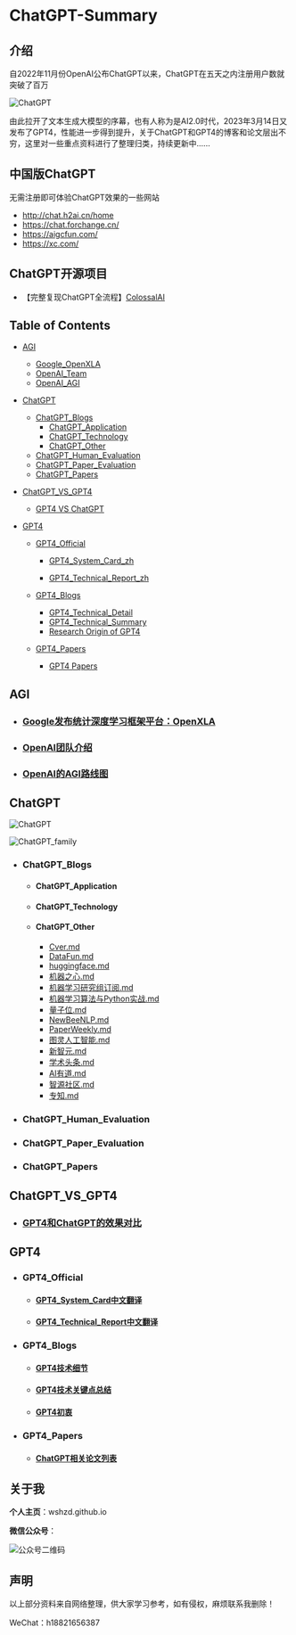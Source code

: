 # ChatGPT-Summary
## 介绍

自2022年11月份OpenAI公布ChatGPT以来，ChatGPT在五天之内注册用户数就突破了百万

![ChatGPT](https://github.com/wshzd/ChatGPT-Summary/blob/main/images/chatgpt.png)

由此拉开了文本生成大模型的序幕，也有人称为是AI2.0时代，2023年3月14日又发布了GPT4，性能进一步得到提升，关于ChatGPT和GPT4的博客和论文层出不穷，这里对一些重点资料进行了整理归类，持续更新中......

## 中国版ChatGPT

无需注册即可体验ChatGPT效果的一些网站
* http://chat.h2ai.cn/home
* https://chat.forchange.cn/
* https://aigcfun.com/
* https://xc.com/
## ChatGPT开源项目

* 【完整复现ChatGPT全流程】[ColossalAI](https://github.com/hpcaitech/ColossalAI)
## Table of Contents

- [AGI](#agi)
  - [Google_OpenXLA](#google_openxla)
  - [OpenAI_Team](#open_team)
  - [OpenAI_AGI](#openai_agi)

- [ChatGPT](#chatgpt)
  - [ChatGPT_Blogs](#chatgpt_blogs)
    - [ChatGPT_Application](#chatgpt_application)
    - [ChatGPT_Technology](#chatgpt_technology)
    - [ChatGPT_Other](#chatgpt_other)
  - [ChatGPT_Human_Evaluation](#chatgpt_human_evaluation)
  - [ChatGPT_Paper_Evaluation](#chatgpt_paper_evaluation)
  - [ChatGPT_Papers](#chatgpt_papers)

- [ChatGPT_VS_GPT4](#chatgpt_vs_gpt4)
  - [GPT4 VS ChatGPT](#gpt4_vs_chatgpt)

- [GPT4](#gpt4)

  - [GPT4_Official](#gpt4_official)

    - [GPT4_System_Card_zh](#gpt4_system_card_zh)

    - [GPT4_Technical_Report_zh](#gpt4_technical_report_zh)

  - [GPT4_Blogs](#gpt4_blogs)

    - [GPT4_Technical_Detail](#gpt4_technical_detail)
    - [GPT4_Technical_Summary](#gpt4_technical_summary)
    - [Research Origin of GPT4](#research_origin_of_gpt4)

  - [GPT4_Papers](#gpt4_papers)

    - [GPT4 Papers](#gpt4_papers)

## AGI

- ### [Google发布统计深度学习框架平台：OpenXLA](https://github.com/wshzd/ChatGPT-Summary/blob/main/AGI/Google_OpenXLA.md)


- ### [OpenAI团队介绍](https://github.com/wshzd/ChatGPT-Summary/blob/main/AGI/OpenAI_Team.md)


- ### [OpenAI的AGI路线图](https://github.com/wshzd/ChatGPT-Summary/blob/main/AGI/OpenAI发布AGI路线图.md)


## ChatGPT

![ChatGPT](https://github.com/wshzd/ChatGPT-Summary/blob/main/images/chatgpt-head.png)

![ChatGPT_family](https://github.com/wshzd/ChatGPT-Summary/blob/main/images/chatgpt-3.jpg)

- ### ChatGPT_Blogs
  - #### ChatGPT_Application

  - #### ChatGPT_Technology

  - #### ChatGPT_Other

    - [Cver.md](https://github.com/wshzd/ChatGPT-Summary/blob/main/ChatGPT/Blog/Other/Cver.md)
    - [DataFun.md](https://github.com/wshzd/ChatGPT-Summary/blob/main/ChatGPT/Blog/Other/DataFun.md)
    - [huggingface.md](https://github.com/wshzd/ChatGPT-Summary/blob/main/ChatGPT/Blog/Other/huggingface.md)
    - [机器之心.md](https://github.com/wshzd/ChatGPT-Summary/blob/main/ChatGPT/Blog/Other/%E6%9C%BA%E5%99%A8%E4%B9%8B%E5%BF%83.md)
    - [机器学习研究组订阅.md](https://github.com/wshzd/ChatGPT-Summary/blob/main/ChatGPT/Blog/Other/%E6%9C%BA%E5%99%A8%E5%AD%A6%E4%B9%A0%E7%A0%94%E7%A9%B6%E7%BB%84%E8%AE%A2%E9%98%85.md)
    - [机器学习算法与Python实战.md](https://github.com/wshzd/ChatGPT-Summary/blob/main/ChatGPT/Blog/Other/%E6%9C%BA%E5%99%A8%E5%AD%A6%E4%B9%A0%E7%AE%97%E6%B3%95%E4%B8%8EPython%E5%AE%9E%E6%88%98.md)
    - [量子位.md](https://github.com/wshzd/ChatGPT-Summary/blob/main/ChatGPT/Blog/Other/%E9%87%8F%E5%AD%90%E4%BD%8D.md)
    - [NewBeeNLP.md](https://github.com/wshzd/ChatGPT-Summary/blob/main/ChatGPT/Blog/Other/NewBeeNLP.md)
    - [PaperWeekly.md](https://github.com/wshzd/ChatGPT-Summary/blob/main/ChatGPT/Blog/Other/PaperWeekly.md)
    - [图灵人工智能.md](https://github.com/wshzd/ChatGPT-Summary/blob/main/ChatGPT/Blog/Other/%E5%9B%BE%E7%81%B5%E4%BA%BA%E5%B7%A5%E6%99%BA%E8%83%BD.md)
    - [新智元.md](https://github.com/wshzd/ChatGPT-Summary/blob/main/ChatGPT/Blog/Other/%E6%96%B0%E6%99%BA%E5%85%83.md)
    - [学术头条.md](https://github.com/wshzd/ChatGPT-Summary/blob/main/ChatGPT/Blog/Other/%E5%AD%A6%E6%9C%AF%E5%A4%B4%E6%9D%A1.md)
    - [AI有道.md](https://github.com/wshzd/ChatGPT-Summary/blob/main/ChatGPT/Blog/Other/AI%E6%9C%89%E9%81%93.md)
    - [智源社区.md](https://github.com/wshzd/ChatGPT-Summary/blob/main/ChatGPT/Blog/Other/%E6%99%BA%E6%BA%90%E7%A4%BE%E5%8C%BA.md)
    - [专知.md](https://github.com/wshzd/ChatGPT-Summary/blob/main/ChatGPT/Blog/Other/%E4%B8%93%E7%9F%A5.md)

- ### ChatGPT_Human_Evaluation


- ### ChatGPT_Paper_Evaluation


- ### ChatGPT_Papers


## ChatGPT_VS_GPT4

- ### [GPT4和ChatGPT的效果对比](https://github.com/wshzd/ChatGPT-Summary/blob/main/ChatGPT_VS_GPT4/GPT4_VS_ChatGPT（from_nytimes）.md)


## GPT4

- ### GPT4_Official
  - #### [GPT4_System_Card中文翻译](https://github.com/wshzd/ChatGPT-Summary/blob/main/GPT4/Official/GPT-4_System_Card_zh.md)

  - #### [GPT4_Technical_Report中文翻译](https://github.com/wshzd/ChatGPT-Summary/blob/main/GPT4/Official/GPT4_Technical_Report_zh.md)

- ### GPT4_Blogs
  - #### [GPT4技术细节](https://github.com/wshzd/ChatGPT-Summary/blob/main/GPT4/Blog/GPT4_Technical_Detail.md)

  - #### [GPT4技术关键点总结](https://github.com/wshzd/ChatGPT-Summary/blob/main/GPT4/Blog/GPT4_Technical_Summary.md)

  - #### [GPT4初衷](https://github.com/wshzd/ChatGPT-Summary/blob/main/GPT4/Blog/Research_Origin_of_GPT-4.md)

- ### GPT4_Papers
  - #### [ChatGPT相关论文列表](https://github.com/wshzd/ChatGPT-Summary/tree/main/paper)

## 关于我

**个人主页**：wshzd.github.io

**微信公众号**：

![公众号二维码](https://github.com/wshzd/ChatGPT-Summary/blob/main/images/ArronAI.jpg)

## 声明

以上部分资料来自网络整理，供大家学习参考，如有侵权，麻烦联系我删除！ 

WeChat：h18821656387